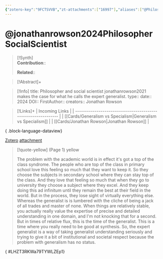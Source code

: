 ```yaml
---
{"zotero-key":"9FCTSVVB","zt-attachments":["16997"],"aliases":["@Philosopher and social scientist jonathanrowson2021 makes the case for what he calls the expert generalist."],"keywords":null,"FirstAuthor":"[[ Jonathan Rowson]]","dg-publish":true,"tags":["source/video"],"permalink":"/sources/video/jonathanrowson2024-philosopher-social-scientist/","dgPassFrontmatter":true}
---
```


# @jonathanrowson2024PhilosopherSocialScientist

>[!Synth]  
>**Contribution**::  
>  
>**Related**:: 
>  

> [!Abstract]+
> 

> [!Info]
> title: Philosopher and social scientist jonathanrowson2021 makes the case for what he calls the expert generalist.
> type:: 
> date:: 2024
> DOI:: 
> FirstAuthor:: 
> creators:: Jonathan Rowson

> [!Links]+
>  | Incoming Links                                                  |
> | --------------------------------------------------------------- |
> | [[Cards/Generalism vs Specialism\|Generalism vs Specialism]] |
> | [[Cards/Jonathan Rowson\|Jonathan Rowson]]                   |
> 
{ .block-language-dataview}


[Zotero](zotero://select/library/items/9FCTSVVB) [attachment](<file:///Users/nathanmaxwell/Zotero/storage/79TYWLZE/The%20problem%20with%20the%20academic%20world%20is%20in%20effect%20it%20copy.pdf>)

> [!quote-yellow] (Page 1) yellow
> 
> The problem with the academic world is in effect it's got a top of the class syndrome. The people who are top of the class in primary school love this feeling so much that they want to keep it. So they choose the subjects in secondary school where they can stay top of the class. And they love that feeling so much that when they go to university they choose a subject where they excel. And they keep doing this ad infinitum until they remain the best at their field in the world. But in the process, they lose sight of virtually everything else. Whereas the generalist is is lumbered with the cliche of being a jack of all trades and master of none. When things are relatively stable, you actually really value the expertise of precise and detailed understanding in one domain, and I'm not knocking that for a second. But in times of relative flux, this is the time of the generalist. This is a time where you really need to be good at synthesis. So, the expert generalist is a way of taking generalist understanding seriously and trying to give it a bit of institutional and societal respect because the problem with generalism has no status.
>
{ #LHZT3RKWa79TYWLZEp1}

